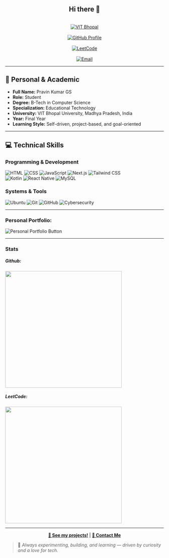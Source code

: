 <h2 align="center">Hi there 👋</h2>

<p align="center">
  <br>
  <a href="https://vitbhopal.ac.in/">
    <img src="https://img.shields.io/badge/VIT%20Bhopal-University-blue?logo=GoogleScholar&style=for-the-badge" alt="VIT Bhopal"/>
  </a>
  <br><br>
  <a href="https://github.com/PravinKumar1312">
    <img src="https://img.shields.io/badge/GitHub-Profile-black?logo=github&style=for-the-badge" alt="GitHub Profile"/>
  </a>
  <br><br>
  <a href="https://leetcode.com/Gladden1312/">
    <img src="https://img.shields.io/badge/LeetCode-Coding-orange?logo=leetcode&style=for-the-badge" alt="LeetCode"/>
  </a>
  <br><br>
  <a href="mailto:mr.gladdenpravin@gmail.com">
    <img src="https://img.shields.io/badge/Email--me-red?logo=gmail&style=for-the-badge" alt="Email"/>
  </a>
  <br>
</p>


---

## 🧾 Personal & Academic

- **Full Name:** Pravin Kumar GS  
- **Role:** Student  
- **Degree:** B-Tech in Computer Science  
- **Specialization:** Educational Technology  
- **University:** VIT Bhopal University, Madhya Pradesh, India  
- **Year:** Final Year  
- **Learning Style:** Self-driven, project-based, and goal-oriented  

---

## 💻 Technical Skills

### Programming & Development
![HTML](https://img.shields.io/badge/HTML5-E34F26?logo=html5&logoColor=white&style=for-the-badge) 
![CSS](https://img.shields.io/badge/CSS3-1572B6?logo=css3&logoColor=white&style=for-the-badge) 
![JavaScript](https://img.shields.io/badge/JavaScript-F7DF1E?logo=javascript&logoColor=white&style=for-the-badge) 
![Next.js](https://img.shields.io/badge/Next.js-000?logo=next.js&style=for-the-badge)
![Tailwind CSS](https://img.shields.io/badge/TailwindCSS-06B6D4?logo=tailwindcss&logoColor=white&style=for-the-badge)  
![Kotlin](https://img.shields.io/badge/Kotlin-0095D5?logo=kotlin&logoColor=white&style=for-the-badge)
![React Native](https://img.shields.io/badge/React%20Native-20232A?logo=react&logoColor=61DAFB&style=for-the-badge)
![MySQL](https://img.shields.io/badge/MySQL-4479A1?logo=mysql&logoColor=white&style=for-the-badge)

### Systems & Tools
![Ubuntu](https://img.shields.io/badge/Ubuntu-E95420?logo=ubuntu&logoColor=white&style=for-the-badge)
![Git](https://img.shields.io/badge/Git-F05032?logo=git&logoColor=white&style=for-the-badge)
![GitHub](https://img.shields.io/badge/GitHub-181717?logo=github&logoColor=white&style=for-the-badge)
![Cybersecurity](https://img.shields.io/badge/Cybersecurity-green?logo=symantec&style=for-the-badge)

---

<p align="center">
  <h3>Personal Portfolio:</h3>
  <a href="https://um-projetcs-f1iqqhhme-gladdens-projects-b4f82616.vercel.app?_vercel_share=slyuBQg3GJkvmguApCsLocZVwwYm98UN" style="text-decoration:none;">
    <img src="https://img.shields.io/badge/Visit_Portfolio-0078D7?style=for-the-badge&logo=google-chrome&logoColor=white" alt="Personal Portfolio Button" />
  </a>
</p>


---
<h3>Stats</h3>
<p align="center">
  <h5>Github: </h5>
  <img src="https://github-readme-stats.vercel.app/api?username=PravinKumar1312&show_icons=true&count_private=true&theme=gruvbox" width="370" />
  <h5>LeetCode: </h5>
  <img src="https://leetcard.jacoblin.cool/Gladden1312?ext=heatmap" width="370" />
</p>


---

<p align="center">
  <a href="https://github.com/PravinKumar1312"><b>🚀 See my projects!</b></a> |
  <a href="mailto:mr.gladdenpravin@gmail.com"><b>📧 Contact Me</b></a>
</p>

> 🔭 *Always experimenting, building, and learning — driven by curiosity and a love for tech.*
